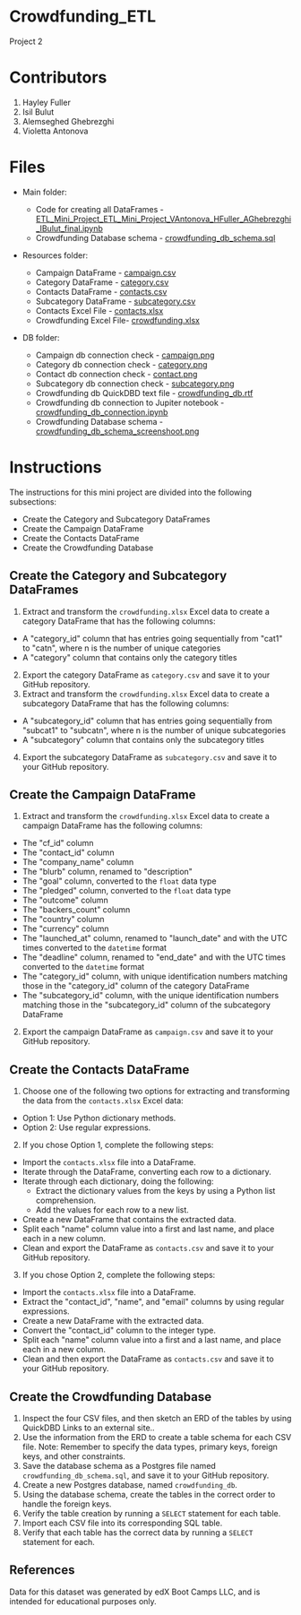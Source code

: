 # Crowdfunding_ETL
Project 2

# Contributors

1. Hayley Fuller
2. Isil Bulut
3. Alemseghed Ghebrezghi
4. Violetta Antonova

# Files
- Main folder:
  - Code for creating all DataFrames - [ETL_Mini_Project_ETL_Mini_Project_VAntonova_HFuller_AGhebrezghi_IBulut_final.ipynb](ETL_Mini_Project_ETL_Mini_Project_VAntonova_HFuller_AGhebrezghi_IBulut_final.ipynb)
  - Crowdfunding Database schema - [crowdfunding_db_schema.sql](crowdfunding_db_schema.sql)
  
- Resources folder:
  - Campaign DataFrame - [campaign.csv](Resources/campaign.csv)
  - Category DataFrame - [category.csv](Resources/category.csv)
  - Contacts DataFrame  - [contacts.csv](Resources/contacts.csv)
  - Subcategory DataFrame - [subcategory.csv](Resources/subcategory.csv)
  - Contacts Excel File - [contacts.xlsx](Resources/contacts.xlsx)
  - Crowdfunding Excel File- [crowdfunding.xlsx](Resources/crowdfunding.xlsx)
  
- DB folder:
  - Campaign db connection check - [campaign.png](db/campaign.png)
  - Category db connection check - [category.png](db/category.png)
  - Contact db connection check - [contact.png](db/contact.png)
  - Subcategory db connection check - [subcategory.png](db/subcategory.png)
  - Crowdfunding db QuickDBD text file - [crowdfunding_db.rtf](db/crowdfunding_db.rtf)
  - Crowdfunding db connection to Jupiter notebook - [crowdfunding_db_connection.ipynb](db/crowdfunding_db_connection.ipynb)
  - Crowdfunding Database schema - [crowdfunding_db_schema_screenshoot.png](db/crowdfunding_db_schema_screenshoot.png)
  
# Instructions

The instructions for this mini project are divided into the following subsections:
  - Create the Category and Subcategory DataFrames
  - Create the Campaign DataFrame
  - Create the Contacts DataFrame
  - Create the Crowdfunding Database
 
## Create the Category and Subcategory DataFrames

1. Extract and transform the `crowdfunding.xlsx` Excel data to create a category DataFrame that has the following columns:
  - A "category_id" column that has entries going sequentially from "cat1" to "catn", where n is the number of unique categories
  - A "category" column that contains only the category titles

2. Export the category DataFrame as `category.csv` and save it to your GitHub repository.
3. Extract and transform the `crowdfunding.xlsx` Excel data to create a subcategory DataFrame that has the following columns:
  - A "subcategory_id" column that has entries going sequentially from "subcat1" to "subcatn", where n is the number of unique subcategories
  - A "subcategory" column that contains only the subcategory titles

4. Export the subcategory DataFrame as `subcategory.csv` and save it to your GitHub repository.

## Create the Campaign DataFrame

1. Extract and transform the `crowdfunding.xlsx` Excel data to create a campaign DataFrame has the following columns:
  - The "cf_id" column
  - The "contact_id" column
  - The "company_name" column
  - The "blurb" column, renamed to "description"
  - The "goal" column, converted to the `float` data type
  - The "pledged" column, converted to the `float` data type
  - The "outcome" column
  - The "backers_count" column
  - The "country" column
  - The "currency" column
  - The "launched_at" column, renamed to "launch_date" and with the UTC times converted to the `datetime` format
  - The "deadline" column, renamed to "end_date" and with the UTC times converted to the `datetime` format
  - The "category_id" column, with unique identification numbers matching those in the "category_id" column of the category DataFrame
  - The "subcategory_id" column, with the unique identification numbers matching those in the "subcategory_id" column of the subcategory DataFrame

2. Export the campaign DataFrame as `campaign.csv` and save it to your GitHub repository.

## Create the Contacts DataFrame

1. Choose one of the following two options for extracting and transforming the data from the `contacts.xlsx` Excel data:
  - Option 1: Use Python dictionary methods.
  - Option 2: Use regular expressions.
2. If you chose Option 1, complete the following steps:
  - Import the `contacts.xlsx` file into a DataFrame.
  - Iterate through the DataFrame, converting each row to a dictionary.
  - Iterate through each dictionary, doing the following:
    - Extract the dictionary values from the keys by using a Python list comprehension.
    - Add the values for each row to a new list.
  - Create a new DataFrame that contains the extracted data.
  - Split each "name" column value into a first and last name, and place each in a new column.
  - Clean and export the DataFrame as `contacts.csv` and save it to your GitHub repository.
3. If you chose Option 2, complete the following steps:
  - Import the `contacts.xlsx` file into a DataFrame.
  - Extract the "contact_id", "name", and "email" columns by using regular expressions.
  - Create a new DataFrame with the extracted data.
  - Convert the "contact_id" column to the integer type.
  - Split each "name" column value into a first and a last name, and place each in a new column.
  - Clean and then export the DataFrame as `contacts.csv` and save it to your GitHub repository.

## Create the Crowdfunding Database

1. Inspect the four CSV files, and then sketch an ERD of the tables by using QuickDBD Links to an external site..
2. Use the information from the ERD to create a table schema for each CSV file.
Note: Remember to specify the data types, primary keys, foreign keys, and other constraints.
3. Save the database schema as a Postgres file named `crowdfunding_db_schema.sql`, and save it to your GitHub repository.
4. Create a new Postgres database, named `crowdfunding_db`.
5. Using the database schema, create the tables in the correct order to handle the foreign keys.
6. Verify the table creation by running a `SELECT` statement for each table.
7. Import each CSV file into its corresponding SQL table.
8. Verify that each table has the correct data by running a `SELECT` statement for each.

## References

Data for this dataset was generated by edX Boot Camps LLC, and is intended for educational purposes only.
